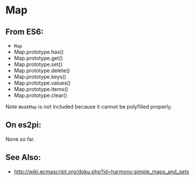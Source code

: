 Map
===

From ES6:
---------

+ `Map`
 + Map.prototype.has()
 + Map.prototype.get()
 + Map.prototype.set()
 + Map.prototype.delete()
 + Map.prototype.keys()
 + Map.prototype.values()
 + Map.prototype.items()
 + Map.prototype.clear()

Note `WeakMap` is not included because it cannot be polyfilled properly.

On es2pi:
---------

None so far.

See Also:
---------

+ http://wiki.ecmascript.org/doku.php?id=harmony:simple_maps_and_sets

